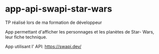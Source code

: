 # app-api-swapi-star-wars
TP réalisé lors de ma formation de développeur

App permettant d'afficher les personnages et les planètes de Star- Wars, leur fiche technique.

App utilisant l' API: https://swapi.dev/
